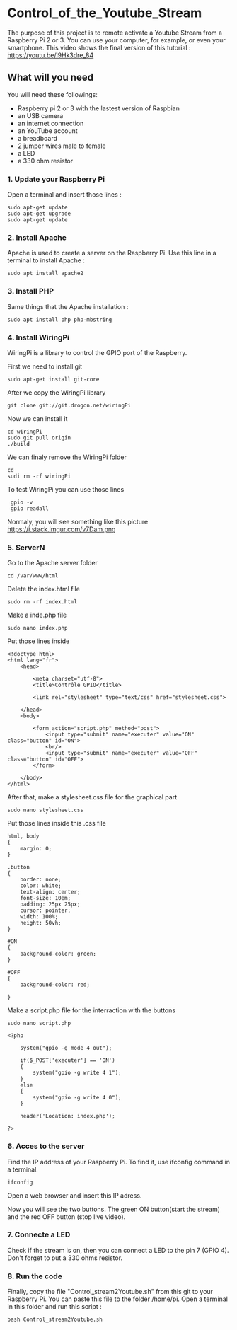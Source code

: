 # Control_of_the_Youtube_Stream

The purpose of this project is to remote activate a Youtube Stream from a Raspberry Pi 2 or 3. You can use your computer, for example, or even your smartphone. This video shows the final version of this tutorial : https://youtu.be/l9Hk3dre_84  


## What will you need 

You will need these followings: 

- Raspberry pi 2 or 3 with the lastest version of Raspbian
- an USB camera
- an internet connection
- an YouTube account
- a breadboard
- 2 jumper wires male to female 
- a LED
- a 330 ohm resistor

### 1. Update your Raspberry Pi

Open a terminal and insert those lines : 

```
sudo apt-get update 
sudo apt-get upgrade
sudo apt-get update
```

### 2. Install Apache

Apache is used to create a server on the Raspberry Pi. Use this line in a terminal to install Apache : 

```
sudo apt install apache2
```

### 3. Install PHP

Same things that the Apache installation : 

```
sudo apt install php php-mbstring
```

### 4. Install WiringPi

WiringPi is a library to control the GPIO port of the Raspberry.

First we need to install git

``` 
sudo apt-get install git-core
```

After we copy the WiringPi library 

```
git clone git://git.drogon.net/wiringPi
```

Now we can install it

```
cd wiringPi
sudo git pull origin
./build
```

We can finaly remove the WiringPi folder 
```
cd 
sudi rm -rf wiringPi
```

To test WiringPi you can use those lines

```
 gpio -v
 gpio readall
```

Normaly, you will see something like this picture https://i.stack.imgur.com/v7Dam.png 

### 5. ServerN

Go to the Apache server folder

```
cd /var/www/html
```

Delete the index.html file

```
sudo rm -rf index.html
```

Make a inde.php file

```
sudo nano index.php
```

Put those lines inside

```
<!doctype html>
<html lang="fr">
    <head>
        
        <meta charset="utf-8">
        <title>Contrôle GPIO</title>
        
        <link rel="stylesheet" type="text/css" href="stylesheet.css">
        
    </head>
    <body>
        
        <form action="script.php" method="post">
            <input type="submit" name="executer" value="ON" class="button" id="ON">
            <br/>
            <input type="submit" name="executer" value="OFF" class="button" id="OFF">
        </form>
        
    </body>
</html>
```

After that, make a stylesheet.css file for the graphical part

```
sudo nano stylesheet.css
```

Put those lines inside this .css file

```
html, body
{
    margin: 0;
}

.button 
{
    border: none;
    color: white;
    text-align: center;
    font-size: 10em;
    padding: 25px 25px;
    cursor: pointer;
    width: 100%;
    height: 50vh;
}

#ON
{
    background-color: green;
}

#OFF
{
    background-color: red;
    
}
```


Make a script.php file for the interraction with the buttons

```
sudo nano script.php
```

```
<?php

    system("gpio -g mode 4 out");
    
    if($_POST['executer'] == 'ON')
    {
        system("gpio -g write 4 1");
    }
    else
    {
        system("gpio -g write 4 0");
    }

    header('Location: index.php');
    
?>
```

### 6. Acces to the server

Find the IP address of your Raspberry Pi.
To find it, use ifconfig command in a terminal.

```
ifconfig
```

Open a web browser and insert this IP adress.

Now you will see the two buttons. The green ON button(start the stream) and the red OFF button (stop live video). 
### 7. Connecte a LED

Check if the stream is on, then you can connect a LED to the pin 7 (GPIO 4). Don't forget to put a 330 ohms resistor. 

### 8. Run the code

Finally, copy the file "Control_stream2Youtube.sh" from this git to your Raspberry Pi. You can paste this file to the folder /home/pi. 
Open a terminal in this folder and run this script : 

```
bash Control_stream2Youtube.sh

```
